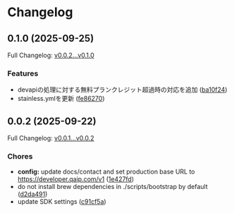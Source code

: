 # Changelog

## 0.1.0 (2025-09-25)

Full Changelog: [v0.0.2...v0.1.0](https://github.com/qlonolink/qaip-python/compare/v0.0.2...v0.1.0)

### Features

* devapiの処理に対する無料プランクレジット超過時の対応を追加 ([ba10f24](https://github.com/qlonolink/qaip-python/commit/ba10f24facb31aef87202367c950b13fb731397f))
* stainless.ymlを更新 ([fe86270](https://github.com/qlonolink/qaip-python/commit/fe862705d99e666ccb19f0cddfa4fe05c57827a1))

## 0.0.2 (2025-09-22)

Full Changelog: [v0.0.1...v0.0.2](https://github.com/qlonolink/qaip-python/compare/v0.0.1...v0.0.2)

### Chores

* **config:** update docs/contact and set production base URL to https://developer.qaip.com/v1 ([1e427fd](https://github.com/qlonolink/qaip-python/commit/1e427fd9e884a9dfee86a6341a0ebe845dfb4468))
* do not install brew dependencies in ./scripts/bootstrap by default ([d2da491](https://github.com/qlonolink/qaip-python/commit/d2da4912ea2d07dbce045f79365b2228f93fd77d))
* update SDK settings ([c91cf5a](https://github.com/qlonolink/qaip-python/commit/c91cf5a6d4a15b592d2abd54e1b6f43d87181e88))
